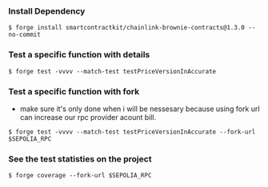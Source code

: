 ### Install Dependency

```shell
$ forge install smartcontractkit/chainlink-brownie-contracts@1.3.0 --no-commit

```
### Test a specific function with details

```shell
$ forge test -vvvv --match-test testPriceVersionInAccurate

```
### Test a specific function with fork
 - make sure it's only done when i will be nessesary because using fork url can increase our rpc provider acount bill.
```shell
$ forge test -vvvv --match-test testPriceVersionInAccurate --fork-url $SEPOLIA_RPC
```


### See the test statisties on the project 
```shell
$ forge coverage --fork-url $SEPOLIA_RPC

```


